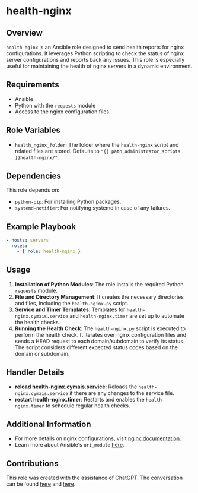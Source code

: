 # health-nginx

## Overview
`health-nginx` is an Ansible role designed to send health reports for nginx configurations. It leverages Python scripting to check the status of nginx server configurations and reports back any issues. This role is especially useful for maintaining the health of nginx servers in a dynamic environment.

## Requirements
- Ansible
- Python with the `requests` module
- Access to the nginx configuration files

## Role Variables
- `health_nginx_folder`: The folder where the `health-nginx` script and related files are stored. Defaults to `"{{ path_administrator_scripts }}health-nginx/"`.

## Dependencies
This role depends on:
- `python-pip`: For installing Python packages.
- `systemd-notifier`: For notifying systemd in case of any failures.

## Example Playbook
```yaml
- hosts: servers
  roles:
    - { role: health-nginx }
```

## Usage
1. **Installation of Python Modules**: The role installs the required Python `requests` module.
2. **File and Directory Management**: It creates the necessary directories and files, including the `health-nginx.py` script.
3. **Service and Timer Templates**: Templates for `health-nginx.cymais.service` and `health-nginx.timer` are set up to automate the health checks.
4. **Running the Health Check**: The `health-nginx.py` script is executed to perform the health check. It iterates over nginx configuration files and sends a HEAD request to each domain/subdomain to verify its status. The script considers different expected status codes based on the domain or subdomain.

## Handler Details
- **reload health-nginx.cymais.service**: Reloads the `health-nginx.cymais.service` if there are any changes to the service file.
- **restart health-nginx.timer**: Restarts and enables the `health-nginx.timer` to schedule regular health checks.

## Additional Information
- For more details on nginx configurations, visit [nginx documentation](https://nginx.org/en/docs/).
- Learn more about Ansible's `uri_module` [here](https://docs.ansible.com/ansible/latest/modules/uri_module.html).

## Contributions
This role was created with the assistance of ChatGPT. The conversation can be found [here](https://chat.openai.com/share/4033be29-12a6-40a3-bf3c-fc5d57dba8cb) and [here](https://chat.openai.com/share/7f3766d1-9db7-4976-8fe9-68d1142c0a78).